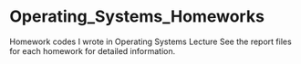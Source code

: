 # Operating_Systems_Homeworks
Homework codes I wrote in Operating Systems Lecture
See the report files for each homework for detailed information.
